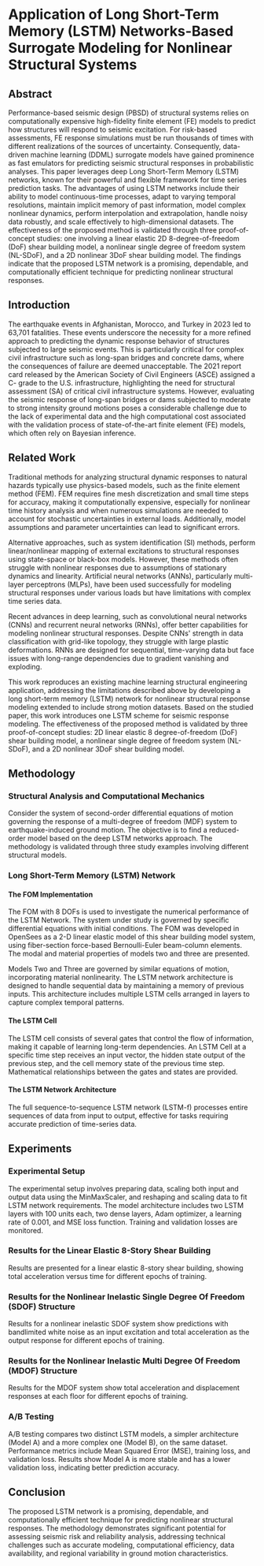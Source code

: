 # Application of Long Short-Term Memory (LSTM) Networks-Based Surrogate Modeling for Nonlinear Structural Systems

## Abstract
Performance-based seismic design (PBSD) of structural systems relies on computationally expensive high-fidelity finite element (FE) models to predict how structures will respond to seismic excitation. For risk-based assessments, FE response simulations must be run thousands of times with different realizations of the sources of uncertainty. Consequently, data-driven machine learning (DDML) surrogate models have gained prominence as fast emulators for predicting seismic structural responses in probabilistic analyses. This paper leverages deep Long Short-Term Memory (LSTM) networks, known for their powerful and flexible framework for time series prediction tasks. The advantages of using LSTM networks include their ability to model continuous-time processes, adapt to varying temporal resolutions, maintain implicit memory of past information, model complex nonlinear dynamics, perform interpolation and extrapolation, handle noisy data robustly, and scale effectively to high-dimensional datasets. The effectiveness of the proposed method is validated through three proof-of-concept studies: one involving a linear elastic 2D 8-degree-of-freedom (DoF) shear building model, a nonlinear single degree of freedom system (NL-SDoF), and a 2D nonlinear 3DoF shear building model. The findings indicate that the proposed LSTM network is a promising, dependable, and computationally efficient technique for predicting nonlinear structural responses.

## Introduction
The earthquake events in Afghanistan, Morocco, and Turkey in 2023 led to 63,701 fatalities. These events underscore the necessity for a more refined approach to predicting the dynamic response behavior of structures subjected to large seismic events. This is particularly critical for complex civil infrastructure such as long-span bridges and concrete dams, where the consequences of failure are deemed unacceptable. The 2021 report card released by the American Society of Civil Engineers (ASCE) assigned a C- grade to the U.S. infrastructure, highlighting the need for structural assessment (SA) of critical civil infrastructure systems. However, evaluating the seismic response of long-span bridges or dams subjected to moderate to strong intensity ground motions poses a considerable challenge due to the lack of experimental data and the high computational cost associated with the validation process of state-of-the-art finite element (FE) models, which often rely on Bayesian inference.

## Related Work
Traditional methods for analyzing structural dynamic responses to natural hazards typically use physics-based models, such as the finite element method (FEM). FEM requires fine mesh discretization and small time steps for accuracy, making it computationally expensive, especially for nonlinear time history analysis and when numerous simulations are needed to account for stochastic uncertainties in external loads. Additionally, model assumptions and parameter uncertainties can lead to significant errors.

Alternative approaches, such as system identification (SI) methods, perform linear/nonlinear mapping of external excitations to structural responses using state-space or black-box models. However, these methods often struggle with nonlinear responses due to assumptions of stationary dynamics and linearity. Artificial neural networks (ANNs), particularly multi-layer perceptrons (MLPs), have been used successfully for modeling structural responses under various loads but have limitations with complex time series data.

Recent advances in deep learning, such as convolutional neural networks (CNNs) and recurrent neural networks (RNNs), offer better capabilities for modeling nonlinear structural responses. Despite CNNs' strength in data classification with grid-like topology, they struggle with large plastic deformations. RNNs are designed for sequential, time-varying data but face issues with long-range dependencies due to gradient vanishing and exploding.

This work reproduces an existing machine learning structural engineering application, addressing the limitations described above by developing a long short-term memory (LSTM) network for nonlinear structural response modeling extended to include strong motion datasets. Based on the studied paper, this work introduces one LSTM scheme for seismic response modeling. The effectiveness of the proposed method is validated by three proof-of-concept studies: 2D linear elastic 8 degree-of-freedom (DoF) shear building model, a nonlinear single degree of freedom system (NL-SDoF), and a 2D nonlinear 3DoF shear building model.

## Methodology

### Structural Analysis and Computational Mechanics
Consider the system of second-order differential equations of motion governing the response of a multi-degree of freedom (MDF) system to earthquake-induced ground motion. The objective is to find a reduced-order model based on the deep LSTM networks approach. The methodology is validated through three study examples involving different structural models.

### Long Short-Term Memory (LSTM) Network

#### The FOM Implementation
The FOM with 8 DOFs is used to investigate the numerical performance of the LSTM Network. The system under study is governed by specific differential equations with initial conditions. The FOM was developed in OpenSees as a 2-D linear elastic model of this shear building model system, using fiber-section force-based Bernoulli-Euler beam-column elements. The modal and material properties of models two and three are presented.

Models Two and Three are governed by similar equations of motion, incorporating material nonlinearity. The LSTM network architecture is designed to handle sequential data by maintaining a memory of previous inputs. This architecture includes multiple LSTM cells arranged in layers to capture complex temporal patterns.

#### The LSTM Cell
The LSTM cell consists of several gates that control the flow of information, making it capable of learning long-term dependencies. An LSTM Cell at a specific time step receives an input vector, the hidden state output of the previous step, and the cell memory state of the previous time step. Mathematical relationships between the gates and states are provided.

#### The LSTM Network Architecture
The full sequence-to-sequence LSTM network (LSTM-f) processes entire sequences of data from input to output, effective for tasks requiring accurate prediction of time-series data.

## Experiments

### Experimental Setup
The experimental setup involves preparing data, scaling both input and output data using the MinMaxScaler, and reshaping and scaling data to fit LSTM network requirements. The model architecture includes two LSTM layers with 100 units each, two dense layers, Adam optimizer, a learning rate of 0.001, and MSE loss function. Training and validation losses are monitored.

### Results for the Linear Elastic 8-Story Shear Building
Results are presented for a linear elastic 8-story shear building, showing total acceleration versus time for different epochs of training.

### Results for the Nonlinear Inelastic Single Degree Of Freedom (SDOF) Structure
Results for a nonlinear inelastic SDOF system show predictions with bandlimited white noise as an input excitation and total acceleration as the output response for different epochs of training.

### Results for the Nonlinear Inelastic Multi Degree Of Freedom (MDOF) Structure
Results for the MDOF system show total acceleration and displacement responses at each floor for different epochs of training.

### A/B Testing
A/B testing compares two distinct LSTM models, a simpler architecture (Model A) and a more complex one (Model B), on the same dataset. Performance metrics include Mean Squared Error (MSE), training loss, and validation loss. Results show Model A is more stable and has a lower validation loss, indicating better prediction accuracy.

## Conclusion
The proposed LSTM network is a promising, dependable, and computationally efficient technique for predicting nonlinear structural responses. The methodology demonstrates significant potential for assessing seismic risk and reliability analysis, addressing technical challenges such as accurate modeling, computational efficiency, data availability, and regional variability in ground motion characteristics.
